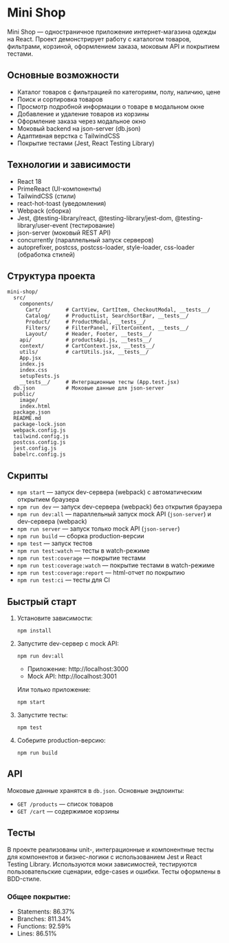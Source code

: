 # Mini Shop

Mini Shop — одностраничное приложение интернет-магазина одежды на React. Проект демонстрирует работу с каталогом товаров, фильтрами, корзиной, оформлением заказа, моковым API и покрытием тестами.

## Основные возможности

- Каталог товаров с фильтрацией по категориям, полу, наличию, цене
- Поиск и сортировка товаров
- Просмотр подробной информации о товаре в модальном окне
- Добавление и удаление товаров из корзины
- Оформление заказа через модальное окно
- Моковый backend на json-server (db.json)
- Адаптивная верстка с TailwindCSS
- Покрытие тестами (Jest, React Testing Library)

## Технологии и зависимости

- React 18
- PrimeReact (UI-компоненты)
- TailwindCSS (стили)
- react-hot-toast (уведомления)
- Webpack (сборка)
- Jest, @testing-library/react, @testing-library/jest-dom, @testing-library/user-event (тестирование)
- json-server (моковый REST API)
- concurrently (параллельный запуск серверов)
- autoprefixer, postcss, postcss-loader, style-loader, css-loader (обработка стилей)

## Структура проекта

```
mini-shop/
  src/
    components/
      Cart/        # CartView, CartItem, CheckoutModal, __tests__/
      Catalog/     # ProductList, SearchSortBar, __tests__/
      Product/     # ProductModal, __tests__/
      Filters/     # FilterPanel, FilterContent, __tests__/
      Layout/      # Header, Footer, __tests__/
    api/           # productsApi.js, __tests__/
    context/       # CartContext.jsx, __tests__/
    utils/         # cartUtils.jsx, __tests__/
    App.jsx
    index.js
    index.css
    setupTests.js
    __tests__/     # Интеграционные тесты (App.test.jsx)
  db.json          # Моковые данные для json-server
  public/
    image/
    index.html           
  package.json
  README.md
  package-lock.json
  webpack.config.js
  tailwind.config.js
  postcss.config.js
  jest.config.js
  babelrc.config.js
```

## Скрипты

- `npm start` — запуск dev-сервера (webpack) с автоматическим открытием браузера
- `npm run dev` — запуск dev-сервера (webpack) без открытия браузера
- `npm run dev:all` — параллельный запуск mock API (`json-server`) и dev-сервера (webpack)
- `npm run server` — запуск только mock API (`json-server`)
- `npm run build` — сборка production-версии
- `npm test` — запуск тестов
- `npm run test:watch` — тесты в watch-режиме
- `npm run test:coverage` — покрытие тестами
- `npm run test:coverage:watch` — покрытие тестами в watch-режиме
- `npm run test:coverage:report` — html-отчет по покрытию
- `npm run test:ci` — тесты для CI

## Быстрый старт

1. Установите зависимости:
   ```
   npm install
   ```

2. Запустите dev-сервер с mock API:
   ```
   npm run dev:all
   ```
   - Приложение: http://localhost:3000
   - Mock API: http://localhost:3001

   Или только приложение:
   ```
   npm start
   ```

3. Запустите тесты:
   ```
   npm test
   ```

4. Соберите production-версию:
   ```
   npm run build
   ```

## API

Моковые данные хранятся в `db.json`.
Основные эндпоинты:
- `GET /products` — список товаров
- `GET /cart` — содержимое корзины

## Тесты

В проекте реализованы unit-, интеграционные и компонентные тесты для компонентов и бизнес-логики с использованием Jest и React Testing Library. Используются моки зависимостей, тестируются пользовательские сценарии, edge-cases и ошибки. Тесты оформлены в BDD-стиле.

### Общее покрытие:
- Statements: 86.37%
- Branches: 811.34%
- Functions: 92.59%
- Lines: 86.51%
